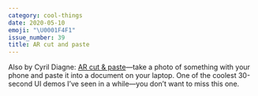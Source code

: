 ```yaml
---
category: cool-things
date: 2020-05-10
emoji: "\U0001F4F1"
issue_number: 39
title: AR cut and paste
---
```


Also by Cyril Diagne: [AR cut & paste](https://twitter.com/cyrildiagne/status/1256916982764646402?utm_campaign=Dynamically%20Typed&utm_medium=email&utm_source=Revue%20newsletter)—take a photo of something with your phone and paste it into a document on your laptop.
One of the coolest 30-second UI demos I’ve seen in a while—you don’t want to miss this one.